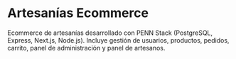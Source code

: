 # Artesanías Ecommerce

Ecommerce de artesanías desarrollado con PENN Stack (PostgreSQL, Express, Next.js, Node.js).
Incluye gestión de usuarios, productos, pedidos, carrito, panel de administración y panel de artesanos. 